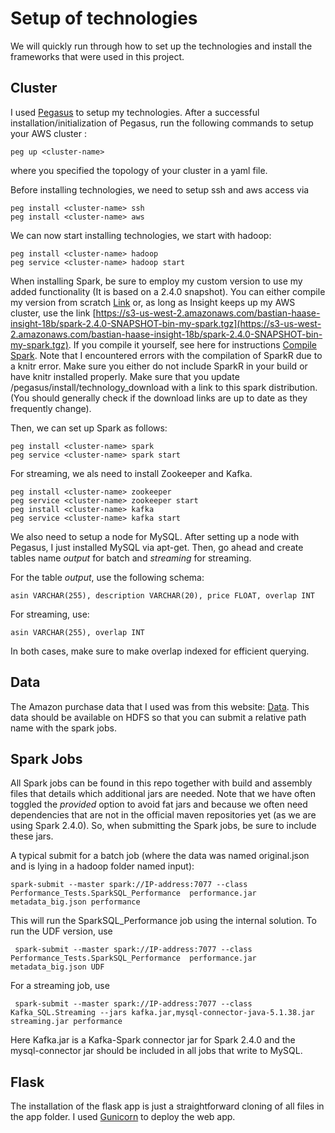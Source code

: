 # Setup of technologies

We will quickly run through how to set up the technologies and install the frameworks that were used in this project.


## Cluster

I used [Pegasus](https://github.com/InsightDataScience/pegasus) to setup my technologies.
After a successful installation/initialization of Pegasus, run the following commands to setup your AWS cluster :

    peg up <cluster-name>

where you specified the topology of your cluster in a yaml file.

Before installing technologies, we need to setup ssh and aws access via

    peg install <cluster-name> ssh
    peg install <cluster-name> aws

We can now start installing technologies, we start with hadoop:

    peg install <cluster-name> hadoop
    peg service <cluster-name> hadoop start

When installing Spark, be sure to employ my custom version to use my added
functionality (It is based on a 2.4.0 snapshot). You can either compile my
version from scratch [Link](https://github.com/bastihaase/spark) or, as long as
Insight keeps up my AWS cluster, use the link
[https://s3-us-west-2.amazonaws.com/bastian-haase-insight-18b/spark-2.4.0-SNAPSHOT-bin-my-spark.tgz](https://s3-us-west-2.amazonaws.com/bastian-haase-insight-18b/spark-2.4.0-SNAPSHOT-bin-my-spark.tgz).
If you compile it yourself, see here for instructions [Compile Spark](https://spark.apache.org/docs/2.3.0/building-spark.html).
Note that I encountered errors with the compilation of SparkR due to a knitr error.
Make sure you either do not include SparkR in your build or have
knitr installed properly.
Make sure that you update /pegasus/install/technology_download with a
link to this spark distribution. (You should generally check if
the download links are up to date as they frequently change).

Then, we can set up Spark as follows:

    peg install <cluster-name> spark
    peg service <cluster-name> spark start

For streaming, we als need to install Zookeeper and Kafka.

    peg install <cluster-name> zookeeper
    peg service <cluster-name> zookeeper start
    peg install <cluster-name> kafka
    peg service <cluster-name> kafka start

We also need to setup a node for MySQL. After setting up a node with Pegasus, I
just installed MySQL via apt-get. Then, go ahead and create tables name *output*
for batch and *streaming* for streaming.

For the table *output*, use the following schema:

    asin VARCHAR(255), description VARCHAR(20), price FLOAT, overlap INT

For streaming, use:

    asin VARCHAR(255), overlap INT

In both cases, make sure to make overlap indexed for efficient querying.

## Data

The Amazon purchase data that I used was from this website: [Data](http://jmcauley.ucsd.edu/data/amazon/links.html).
This data should be available on HDFS so that you can submit a relative path name with the spark jobs.


## Spark Jobs

All Spark jobs can be found in this repo together with build and assembly files that details
which additional jars are needed. Note that we have often toggled the *provided* option to
avoid fat jars and because we often need dependencies that are not in the official maven
repositories yet (as we are using Spark 2.4.0). So, when submitting the Spark jobs, be sure
to include these jars.

A typical submit for a batch job (where the data was named original.json and is
lying in a hadoop folder named input):

    spark-submit --master spark://IP-address:7077 --class Performance_Tests.SparkSQL_Performance  performance.jar  metadata_big.json performance
 This will run the SparkSQL_Performance job using the internal solution.
 To run the UDF version, use

     spark-submit --master spark://IP-address:7077 --class Performance_Tests.SparkSQL_Performance  performance.jar  metadata_big.json UDF

For a streaming job, use

     spark-submit --master spark://IP-address:7077 --class Kafka_SQL.Streaming --jars kafka.jar,mysql-connector-java-5.1.38.jar streaming.jar performance

Here Kafka.jar is a Kafka-Spark connector jar for Spark 2.4.0 and the mysql-connector jar should be included
in all jobs that write to MySQL.


## Flask

The installation of the flask app is just a straightforward cloning of all files in the app folder.
I used [Gunicorn](http://gunicorn.org/) to deploy the web app.
